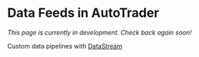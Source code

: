 # Data Feeds in AutoTrader


*This page is currently in development. Check back again soon!*



Custom data pipelines with [DataStream](utils-datastream)


